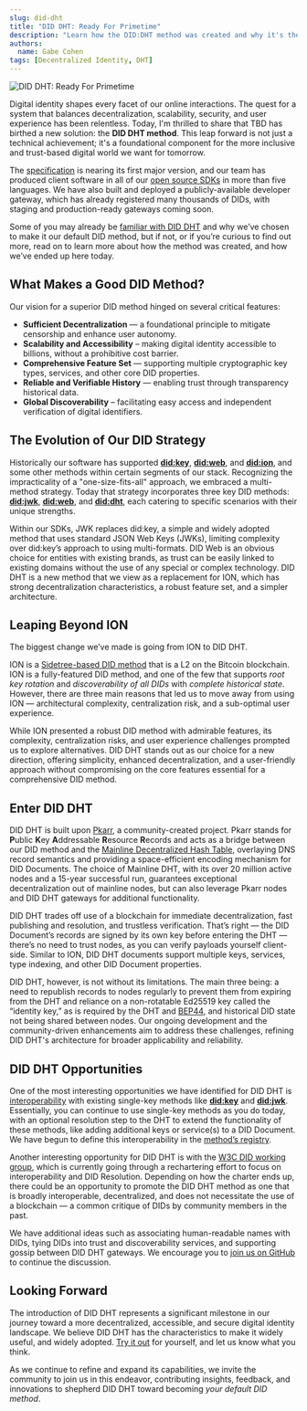 ```yaml
---
slug: did-dht
title: "DID DHT: Ready For Primetime"
description: "Learn how the DID:DHT method was created and why it's the default method of Web5 and tbDEX."
authors:
  name: Gabe Cohen
tags: [Decentralized Identity, DHT]
---
```


<head>
  <meta property="og:title" content="DID DHT: Ready For Primetime" />
  <meta property="og:type" content="website" />
  <meta property="og:url" content='https://developer.tbd.website/blog/did-dht' />
  <meta name="og:description" content="Learn how the DID:DHT method was created and why it's the default method of Web5 and tbDEX." />
  <meta property="og:image" content="https://developer.tbd.website/assets/images/blog-did-dht-39733e50ba4ef8d0fc9f27b135e6dfc4.png" /> 

  <meta name="twitter:card" content="summary_large_image" />
  <meta property="twitter:domain" content="developer.tbd.website" />
  <meta name="twitter:site" content="@tbdevs" />
  <meta name="twitter:title" content="DID DHT: Ready For Primetime" />
  <meta property="twitter:url" content='https://developer.tbd.website/blog/did-dht' /> 
  <meta name="twitter:description" content="Learn how the DID:DHT method was created and why it's the default method of Web5 and tbDEX." />
  <meta name="twitter:image" content="https://developer.tbd.website/assets/images/blog-did-dht-39733e50ba4ef8d0fc9f27b135e6dfc4.png" />

  <link rel="apple-touch-icon" href="https://developer.tbd.website/img/tbd-fav-icon-main.png" />
</head>

![DID DHT: Ready For Primetime](/img/blog-did-dht.png)

Digital identity shapes every facet of our online interactions. The quest for a system that balances decentralization, scalability, security, and user experience has been relentless. Today, I'm thrilled to share that TBD has birthed a new solution: the **DID DHT method**. This leap forward is not just a technical achievement; it's a foundational component for the more inclusive and trust-based digital world we want for tomorrow.

<!--truncate-->

The [specification](https://did-dht.com/) is nearing its first major version, and our team has produced client software in all of our [open source SDKs](https://developer.tbd.website/docs/) in more than five languages. We have also built and deployed a publicly-available developer gateway, which has already registered many thousands of DIDs, with staging and production-ready gateways coming soon.

Some of you may already be [familiar with DID DHT](https://youtu.be/oEYOp6oSjRE) and why we’ve chosen to make it our default DID method, but if not, or if you’re curious to find out more, read on to learn more about how the method was created, and how we’ve ended up here today.


## What Makes a Good DID Method?

Our vision for a superior DID method hinged on several critical features:



* **Sufficient Decentralization** — a foundational principle to mitigate censorship and enhance user autonomy.
* **Scalability and Accessibility** – making digital identity accessible to billions, without a prohibitive cost barrier.
* **Comprehensive Feature Set** — supporting multiple cryptographic key types, services, and other core DID properties.
* **Reliable and Verifiable History** — enabling trust through transparency historical data.
* **Global Discoverability** – facilitating easy access and independent verification of digital identifiers.


## The Evolution of Our DID Strategy

Historically our software has supported **[did:key](https://w3c-ccg.github.io/did-method-key/)**, **[did:web](https://w3c-ccg.github.io/did-method-web/)**, and **[did:ion](https://identity.foundation/sidetree/spec)**, and some other methods within certain segments of our stack. Recognizing the impracticality of a "one-size-fits-all" approach, we embraced a multi-method strategy. Today that strategy incorporates three key DID methods: **[did:jwk](https://github.com/quartzjer/did-jwk/blob/main/spec.md)**, **[did:web](https://w3c-ccg.github.io/did-method-web/)**, and **[did:dht](https://tbd54566975.github.io/did-dht-method/)**, each catering to specific scenarios with their unique strengths. 

Within our SDKs, JWK replaces did:key, a simple and widely adopted method that uses standard JSON Web Keys (JWKs), limiting complexity over did:key’s approach to using multi-formats. DID Web is an obvious choice for entities with existing brands, as trust can be easily linked to existing domains without the use of any special or complex technology. DID DHT is a new method that we view as a replacement for ION, which has strong decentralization characteristics, a robust feature set, and a simpler architecture.


## Leaping Beyond ION

The biggest change we’ve made is going from ION to DID DHT. 

ION is a [Sidetree-based DID method](https://identity.foundation/sidetree/spec/) that is a L2 on the Bitcoin blockchain. ION is a fully-featured DID method, and one of the few that supports _root key rotation_ and _discoverability of all DIDs_ with _complete historical state_. However, there are three main reasons that led us to move away from using ION — architectural complexity, centralization risk, and a sub-optimal user experience. 

While ION presented a robust DID method with admirable features, its complexity, centralization risks, and user experience challenges prompted us to explore alternatives. DID DHT stands out as our choice for a new direction, offering simplicity, enhanced decentralization, and a user-friendly approach without compromising on the core features essential for a comprehensive DID method.


## Enter DID DHT

DID DHT is built upon [Pkarr](https://github.com/Nuhvi/pkarr), a community-created project. Pkarr stands for **P**ublic **K**ey **A**ddressable **R**esource **R**ecords and acts as a bridge between our DID method and the [Mainline Decentralized Hash Table](https://en.wikipedia.org/wiki/Mainline_DHT), overlaying DNS record semantics and providing a space-efficient encoding mechanism for DID Documents. The choice of Mainline DHT, with its over 20 million active nodes and a 15-year successful run, guarantees exceptional decentralization out of mainline nodes, but can also leverage Pkarr nodes and DID DHT gateways for additional functionality.

DID DHT trades off use of a blockchain for immediate decentralization, fast publishing and resolution, and trustless verification. That’s right — the DID Document’s records are signed by its own key before entering the DHT — there’s no need to trust nodes, as you can verify payloads yourself client-side. Similar to ION, DID DHT documents support multiple keys, services, type indexing, and other DID Document properties.

DID DHT, however, is not without its limitations. The main three being: a need to republish records to nodes regularly to prevent them from expiring from the DHT and reliance on a non-rotatable Ed25519 key called the “identity key,” as is required by the DHT and [BEP44](https://www.bittorrent.org/beps/bep_0044.html), and historical DID state not being shared between nodes. Our ongoing development and the community-driven enhancements aim to address these challenges, refining DID DHT's architecture for broader applicability and reliability.


## DID DHT Opportunities

One of the most interesting opportunities we have identified for DID DHT is [interoperability](https://did-dht.com/#interoperability-with-other-did-methods) with existing single-key methods like **[did:key](https://w3c-ccg.github.io/did-method-key/)** and **[did:jwk](https://github.com/quartzjer/did-jwk/blob/main/spec.md)**. Essentially, you can continue to use single-key methods as you do today, with an optional resolution step to the DHT to extend the functionality of these methods, like adding additional keys or service(s) to a DID Document. We have begun to define this interoperability in the [method’s registry](https://did-dht.com/registry/index.html#interoperable-did-methods).

Another interesting opportunity for DID DHT is with the [W3C DID working group](https://www.w3.org/2019/did-wg/WorkMode/), which is currently going through a rechartering effort to focus on interoperability and DID Resolution. Depending on how the charter ends up, there could be an opportunity to promote the DID DHT method as one that is broadly interoperable, decentralized, and does not necessitate the use of a blockchain — a common critique of DIDs by community members in the past.

We have additional ideas such as associating human-readable names with DIDs, tying DIDs into trust and discoverability services, and supporting gossip between DID DHT gateways. We encourage you to [join us on GitHub](https://github.com/TBD54566975/did-dht-method/) to continue the discussion. 


## Looking Forward

The introduction of DID DHT represents a significant milestone in our journey toward a more decentralized, accessible, and secure digital identity landscape. We believe DID DHT has the characteristics to make it widely useful, and widely adopted. [Try it out](https://developer.tbd.website/docs/web5/decentralized-identifiers/how-to-create-did/) for yourself, and let us know what you think.

As we continue to refine and expand its capabilities, we invite the community to join us in this endeavor, contributing insights, feedback, and innovations to shepherd DID DHT toward becoming _your default DID method_.

